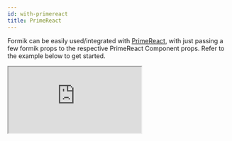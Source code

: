 ```yaml
---
id: with-primereact
title: PrimeReact
---
```


Formik can be easily used/integrated with [PrimeReact](https://primefaces.org/primereact), with just passing a few formik props to the respective PrimeReact Component props. Refer to the example below to get started.

<div className="embed-responsive aspect-ratio-square">
  <iframe
  src="https://primefaces.org/primereact/showcase/#/formik?theme=md-light-indigo&menu=overlay"
  style={{ width:'100%', height: '100%', border:0, borderRadius: 4, overflow: 'hidden'}}
  title="formik/formik: async-submission"
  allow="accelerometer; ambient-light-sensor; camera; encrypted-media; geolocation; gyroscope; hid; microphone; midi; payment; usb; vr; xr-spatial-tracking"
  ></iframe>
</div>

